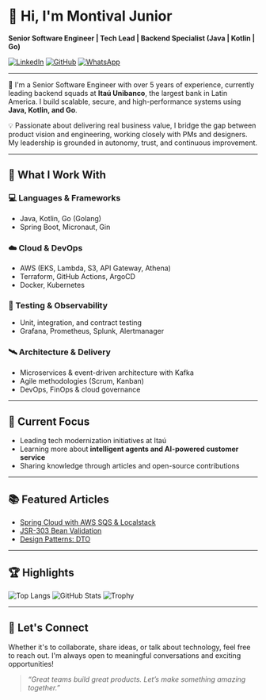 # 👋 Hi, I'm Montival Junior

**Senior Software Engineer | Tech Lead | Backend Specialist (Java | Kotlin | Go)**

[![LinkedIn](https://img.shields.io/badge/-LinkedIn-0A66C2?style=flat&logo=linkedin&logoColor=white)](https://www.linkedin.com/in/montivaljunior/)
[![GitHub](https://img.shields.io/badge/-GitHub-181717?style=flat&logo=github&logoColor=white)](https://github.com/MonthAlcantara)
[![WhatsApp](https://img.shields.io/badge/-WhatsApp-25D366?style=flat&logo=whatsapp&logoColor=white)](https://api.whatsapp.com/send?phone=5571993410330&text=Olá!)

---

🔧 I'm a Senior Software Engineer with over 5 years of experience, currently leading backend squads at **Itaú Unibanco**, the largest bank in Latin America. I build scalable, secure, and high-performance systems using **Java, Kotlin, and Go**.

💡 Passionate about delivering real business value, I bridge the gap between product vision and engineering, working closely with PMs and designers. My leadership is grounded in autonomy, trust, and continuous improvement.

---

## 🚀 What I Work With

### 💻 Languages & Frameworks
- Java, Kotlin, Go (Golang)
- Spring Boot, Micronaut, Gin

### ☁️ Cloud & DevOps
- AWS (EKS, Lambda, S3, API Gateway, Athena)
- Terraform, GitHub Actions, ArgoCD
- Docker, Kubernetes

### 🧪 Testing & Observability
- Unit, integration, and contract testing
- Grafana, Prometheus, Splunk, Alertmanager

### 🛰️ Architecture & Delivery
- Microservices & event-driven architecture with Kafka
- Agile methodologies (Scrum, Kanban)
- DevOps, FinOps & cloud governance

---

## 🔭 Current Focus

- Leading tech modernization initiatives at Itaú
- Learning more about **intelligent agents and AI-powered customer service**
- Sharing knowledge through articles and open-source contributions

---

## 📚 Featured Articles

- [Spring Cloud with AWS SQS & Localstack](https://montivaljunior.medium.com/utilizando-spring-cloud-com-aws-sqs-e-localstack-d5bf66ea3151)
- [JSR-303 Bean Validation](https://javabahia.github.io//jsr-303-bean-validation-algumas-anotacoes/)
- [Design Patterns: DTO](https://javabahia.github.io/falando-sobre-dto/)

---

## 🏆 Highlights

![Top Langs](https://github-readme-stats.vercel.app/api/top-langs/?username=MonthAlcantara&layout=compact&theme=tokyonight)
![GitHub Stats](https://github-readme-stats.vercel.app/api?username=MonthAlcantara&show_icons=true&theme=tokyonight)
![Trophy](https://github-profile-trophy.vercel.app/?username=MonthAlcantara&theme=onedark&column=6&margin-w=10&margin-h=15)

---

## 🤝 Let's Connect

Whether it's to collaborate, share ideas, or talk about technology, feel free to reach out. I'm always open to meaningful conversations and exciting opportunities!

> _“Great teams build great products. Let’s make something amazing together.”_
